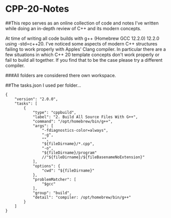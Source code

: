 # CPP-20-Notes
##This repo serves as an online collection of code and notes I've written while doing an in-depth review of C++ and its modern concepts.

At time of writing all code builds with g++ (Homebrew GCC 12.2.0) 12.2.0 using -std=c++20. I've noticed some aspects of modern C++ structures failing to work properly with Apples' Clang compiler. In particular there are a few situations in which C++ 20 template concepts don't work properly or fail to build all together. If you find that to be the case please try a different compiler.

###All folders are considered there own workspace.

##The tasks.json I used per folder...
```
{
	"version": "2.0.0",
	"tasks": [
		{
			"type": "cppbuild",
			"label": "2. Build All Source Files With G++",
			"command": "/opt/homebrew/bin/g++",
			"args": [
				"-fdiagnostics-color=always",
				"-g",
				"",
				"${fileDirname}/*.cpp",
				"-o",
				"${fileDirname}/program"
				//"${fileDirname}/${fileBasenameNoExtension}"
			],
			"options": {
				"cwd": "${fileDirname}"
			},
			"problemMatcher": [
				"$gcc"
			],
			"group": "build",
			"detail": "compiler: /opt/homebrew/bin/g++"
		}
	]
}
```
